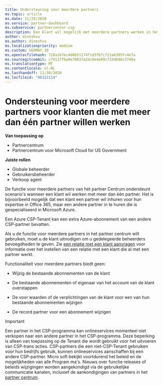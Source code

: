 ```yaml
---
title: Ondersteuning voor meerdere partners
ms.topic: article
ms.date: 11/29/2020
ms.service: partner-dashboard
ms.subservice: partnercenter-csp
description: Een klant wil mogelijk met meerdere partners werken in het Cloud Solution Provider-programma dat is gespecialiseerd in verschillende services.
author: dineshvu
ms.author: dineshvu
ms.localizationpriority: medium
ms.custom: SEOMAY.20
ms.openlocfilehash: 728a1b7ec4d6b51174f1d3f6fcf21a6385fc4e7a
ms.sourcegitcommit: c79137fba9e70037a2dc0e4a99c7334696c3740a
ms.translationtype: MT
ms.contentlocale: nl-NL
ms.lasthandoff: 11/30/2020
ms.locfileid: "96322114"
---
```

# <a name="multi-partner-support-for-customers-who-want-to-work-with-more-than-one-partner"></a>Ondersteuning voor meerdere partners voor klanten die met meer dan één partner willen werken

**Van toepassing op**

- Partnercentrum
- Partnercentrum voor Microsoft Cloud for US Government

**Juiste rollen**

- Globale beheerder
- Gebruikersbeheerder
- Verkoop agent

De functie voor meerdere partners van het partner Centrum ondersteunt scenario's wanneer een klant wil werken met meer dan één partner. Het is bijvoorbeeld mogelijk dat een klant een partner wil inhuren voor hun expertise in Office 365, maar een andere partner in te huren die is gespecialiseerd in Microsoft Azure.

Een Azure CSP-Tenant kan een extra Azure-abonnement van een andere CSP-partner bevatten.

Als u de functie voor meerdere partners in het partner centrum wilt gebruiken, moet u de klant uitnodigen om u gedelegeerde beheerders bevoegdheden te geven. Zie [een relatie met een klant aanvragen](request-a-relationship-with-a-customer.md) voor informatie over het instellen van een relatie met een klant die al met een partner werkt.

Functionaliteit voor meerdere partners biedt geen:

- Wijzig de bestaande abonnementen van de klant

- De bestaande abonnementen of eigenaar van het account van de klant overstappen

- De voor waarden of de verplichtingen van de klant voor een van hun bestaande abonnementen wijzigen

- De record partner voor een abonnement wijzigen

> [!IMPORTANT]  
> Een partner in het CSP-programma kan onlineservices momenteel niet verkopen naar een andere partner in het CSP-programma. Deze beperking is alleen van toepassing op de Tenant die wordt gebruikt voor het uitvoeren van CSP-trans acties. CSP-partners die een niet-CSP-Tenant gebruiken voor hun bedrijfs gebruik, kunnen onlineservices aanschaffen bij een andere CSP-partner. Micro soft bekijkt voortdurend het beleid en de mogelijkheden van alle Program ma's. Nieuws over functie releases of beleids wijzigingen worden aangekondigd via de gebruikelijke communicatie kanalen, inclusief de aankondigingen van partners in het [partner centrum](announcements/index.md).
